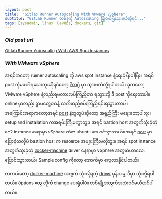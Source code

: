 ```yaml
---
layout: post
title:  "Gitlab Runner Autoscaling With VMware vSphere"
subtitle: "GitLab Runner တစ်ခုကို Autoscaling ပြုလုပ်ပြီးသုံးမယ်ဆိုရင်..."
tags: [sysadmin, linux, DevOps, dockers, git]
---
```


### ***Old post url***

[Gitlab Runner Autoscaling With AWS Spot Instances](https://waiyanwh.github.io/2019-08-02-Gitlab-Runner-Autoscaling-with-aws-spot-instances/)

### ***With VMware vSphere***
အရင်ကတော့ runner autoscaling ကို aws spot instance နဲ့ရေးခဲ့ပြီးပါပြီး။ အရင် post ကိုမဖတ်ရသေးဘူးဆိုရင်တော့ [ဒီလင့်](https://waiyanwh.github.io/2019-08-02-Gitlab-Runner-Autoscaling-with-aws-spot-instances/) မှာ သွားဖတ်လို့ရပါတယ်။ ခုကတော့ VMware vSphere နဲ့လည်းရမလားလုပ်ကြည့်တာ ရသွားလို့ ဒီ post ကိုရေးတာပါ။  online မှာလည်း ရှာမတွေ့တာနဲ့ လက်တည့်စမ်းကြည့်ရင်းရသွားတာပါ။ အကြောင်းအရာကတော့အရင် [post](https://waiyanwh.github.io/2019-08-02-Gitlab-Runner-Autoscaling-with-aws-spot-instances/) နဲ့တူတူပဲဆိုတော့ အရှည်ကြီး မရေးတော့ပါဘူး။ setup and installation ကအရမ်းကြီးမကွာဘူး။ အရင် bastion host အတွက်သုံးခဲ့တဲ့ ec2 instance နေရာမှာ vSphere ထဲက ubuntu vm ဝင်သွားတယ်။ အရင် [post](https://waiyanwh.github.io/2019-08-02-Gitlab-Runner-Autoscaling-with-aws-spot-instances/) မှာပြောခဲ့သလိုပဲ bastion host က resource အများကြီးမလိုဘူး။ အရင် spot instance အတွက်သုံးခဲ့တဲ့ [docker-machine](https://docs.docker.com/v17.09/machine/overview/) driver နေရာမှာ vSphere အတွက်ဟာလေး ပြောင်းသွားတယ်။ Sample config ကိုတော့ အောက်မှာ လေ့လာနိုင်ပါတယ်။

<script src="https://gist.github.com/waiyanwh/c2ef08311a58661ebbc4baf97f675f14.js"></script>

တကယ်တော့ [docker-machine](https://docs.docker.com/v17.09/machine/overview/) အတွက် သုံးလို့ရတဲ့ [driver](https://docs.docker.com/v17.09/machine/drivers/) မှန်သမျှ ဒီမှာ သုံးလို့ရပါတယ်။ Options တွေ လိုက် change ပေးရုံပါပဲ။ တစ်ချို့အတွက်အသုံးဝင်မယ်ထင်ပါတယ်။

